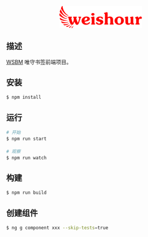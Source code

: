 <p align="center">
  <a href="https://www.weishour.com/" target="blank"><img src="./src/assets/images/logo/weishour.svg" width="220" alt="WeiShour Logo" /></a>
</p>

## 描述

[WSBM]() 唯守书签前端项目。

## 安装

```bash
$ npm install
```

## 运行

```bash
# 开始
$ npm run start

# 观察
$ npm run watch
```

## 构建

```bash
$ npm run build
```

## 创建组件

```bash
$ ng g component xxx --skip-tests=true
```
